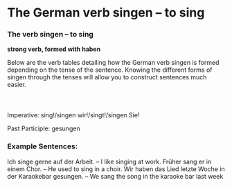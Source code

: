 # The German verb singen – to sing



### The verb singen – to sing

**strong verb, formed with haben**

Below are the verb tables detailing how the German verb singen is formed depending on the tense of the sentence. Knowing the different forms of singen through the tenses will allow you to construct sentences much easier.

### 


 

Imperative: sing!/singen wir!/singt!/singen Sie!

Past Participle: gesungen

### Example Sentences:

Ich singe gerne auf der Arbeit. – I like singing at work.
Früher sang er in einem Chor. – He used to sing in a choir.
Wir haben das Lied letzte Woche in der Karaokebar gesungen. – We sang the song in the karaoke bar last week
